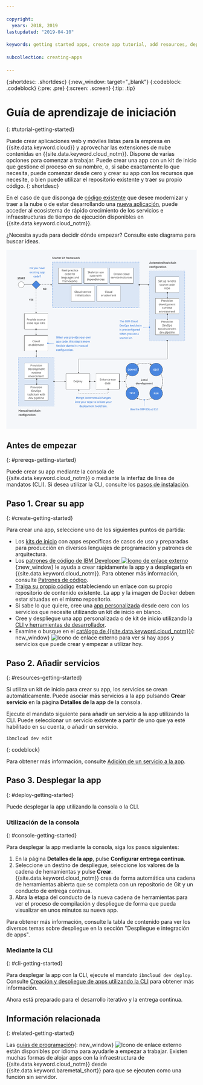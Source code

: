 ```yaml
---

copyright:
  years: 2018, 2019
lastupdated: "2019-04-10"

keywords: getting started apps, create app tutorial, add resources, deploy apps, create app, app tutorial

subcollection: creating-apps

---
```


{:shortdesc: .shortdesc}
{:new_window: target="_blank"}
{:codeblock: .codeblock}
{:pre: .pre}
{:screen: .screen}
{:tip: .tip}

# Guía de aprendizaje de iniciación
{: #tutorial-getting-started}

Puede crear aplicaciones web y móviles listas para la empresa en {{site.data.keyword.cloud}} y aprovechar las extensiones de nube contenidas en {{site.data.keyword.cloud_notm}}. Dispone de varias opciones para comenzar a trabajar. Puede crear una app con un kit de inicio que gestione el proceso en su nombre, o, si sabe exactamente lo que necesita, puede comenzar desde cero y crear su app con los recursos que necesite, o bien puede utilizar el repositorio existente y traer su propio código.
{: shortdesc}

En el caso de que disponga de [código existente](/docs/apps/tutorials?topic=creating-apps-tutorial-byoc#tutorial-byoc) que desee modernizar y traer a la nube o de estar desarrollando una [nueva aplicación](/docs/apps/tutorials?topic=creating-apps-tutorial-starterkit), puede acceder al ecosistema de rápido crecimiento de los servicios e infraestructuras de tiempo de ejecución disponibles en {{site.data.keyword.cloud_notm}}.

¿Necesita ayuda para decidir dónde empezar? Consulte este diagrama para buscar ideas.

![Visión general de Experiencia del desarrollador](images/dev-journey.png "Visión general de Experiencia del desarrollador")

## Antes de empezar
{: #prereqs-getting-started}

Puede crear su app mediante la consola de {{site.data.keyword.cloud_notm}} o mediante la interfaz de línea de mandatos (CLI). Si desea utilizar la CLI, consulte los [pasos de instalación](/docs/cli?topic=cloud-cli-ibmcloud-cli).

## Paso 1. Crear su app
{: #create-getting-started}

Para crear una app, seleccione uno de los siguientes puntos de partida:

* Los [kits de inicio](/docs/apps/tutorials?topic=creating-apps-tutorial-starterkit) con apps específicas de casos de uso y preparadas para producción en diversos lenguajes de programación y patrones de arquitectura.
* Los [patrones de código de IBM Developer ![Icono de enlace externo](../icons/launch-glyph.svg "Icono de enlace externo")](https://developer.ibm.com/patterns/){:new_window} le ayuda a crear rápidamente la app y a desplegarla en {{site.data.keyword.cloud_notm}}. Para obtener más información, consulte
[Patrones de código](/docs/apps/tutorials?topic=creating-apps-tutorial-codepattern).
* [Traiga su propio código](/docs/apps/tutorials?topic=creating-apps-tutorial-byoc) estableciendo un enlace con su propio repositorio de contenido existente. La app y la imagen de Docker deben estar situadas en el mismo repositorio.
* Si sabe lo que quiere, cree una [app personalizada](/docs/apps/tutorials?topic=creating-apps-tutorial-scratch) desde cero con los servicios que necesite utilizando un kit de inicio en blanco.
* Cree y despliegue una app personalizada o de kit de inicio utilizando la
[CLI y herramientas de desarrollador](/docs/apps?topic=creating-apps-create-deploy-app-cli).
* Examine o busque en el [catálogo de {{site.data.keyword.cloud_notm}}](https://{DomainName}/catalog){: new_window} ![Icono de enlace externo](../icons/launch-glyph.svg "Icono de enlace externo") para ver si hay apps y servicios que puede crear y empezar a utilizar hoy.

## Paso 2. Añadir servicios
{: #resources-getting-started}

Si utiliza un kit de inicio para crear su app, los servicios se crean automáticamente. Puede asociar más servicios a la app pulsando
**Crear servicio** en la página **Detalles de la app** de la consola.

Ejecute el mandato siguiente para añadir un servicio a la app utilizando la CLI. Puede seleccionar un servicio existente a partir de uno que ya esté habilitado en su cuenta, o añadir un servicio. 
```
ibmcloud dev edit
```
{: codeblock}

Para obtener más información, consulte [Adición de un servicio a la app](/docs/apps?topic=creating-apps-add-resource).

## Paso 3. Desplegar la app
{: #deploy-getting-started}

Puede desplegar la app utilizando la consola o la CLI.

### Utilización de la consola
{: #console-getting-started}

Para desplegar la app mediante la consola, siga los pasos siguientes:

1. En la página **Detalles de la app**, pulse **Configurar entrega continua**.
2. Seleccione un destino de despliegue, seleccione los valores de la cadena de herramientas y pulse **Crear**. {{site.data.keyword.cloud_notm}} crea de forma automática una cadena de herramientas abierta que se completa con un repositorio de Git y un conducto de entrega continua.
3. Abra la etapa del conducto de la nueva cadena de herramientas para ver el proceso de compilación y despliegue de forma que pueda visualizar en unos minutos su nueva app.

Para obtener más información, consulte la tabla de contenido para ver los diversos temas sobre despliegue en la sección "Despliegue e integración de apps".

### Mediante la CLI
{: #cli-getting-started}

Para desplegar la app con la CLI, ejecute el mandato `ibmcloud dev deploy`. Consulte [Creación y despliegue de apps utilizando la CLI](/docs/apps?topic=creating-apps-create-deploy-app-cli) para obtener más información.

Ahora está preparado para el desarrollo iterativo y la entrega continua.

## Información relacionada
{: #related-getting-started}

Las [guías de programación](https://{DomainName}/docs/home/build){: new_window} ![Icono de enlace externo](../icons/launch-glyph.svg "Icono de enlace externo") están disponibles por idioma para ayudarle a empezar a trabajar. Existen muchas formas de alojar apps con la infraestructura de {{site.data.keyword.cloud_notm}} desde {{site.data.keyword.baremetal_short}} para que se ejecuten como una función sin servidor.
